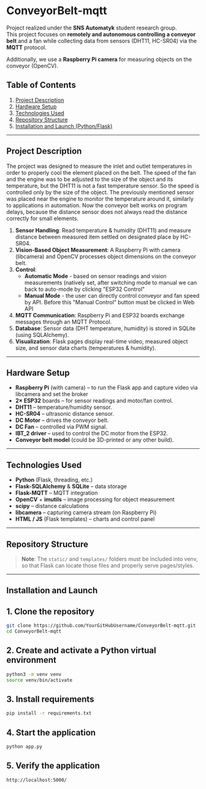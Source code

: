 # ConveyorBelt-mqtt

Project realized under the **SNS Automatyk** student research group.  
This project focuses on **remotely and autonomous controlling a conveyor belt** and a fan while collecting data from sensors (DHT11, HC-SR04) via the **MQTT** protocol.

Additionally, we use a **Raspberry Pi camera** for measuring objects on the conveyor (OpenCV).

## Table of Contents
1. [Project Description](#project-description)  
2. [Hardware Setup](#hardware-setup)  
3. [Technologies Used](#technologies-used)  
4. [Repository Structure](#repository-structure)  
5. [Installation and Launch (Python/Flask)](#installation-and-launch-pythonflask)    

---

## Project Description

The project was designed to measure the inlet and outlet temperatures in order to properly cool the element placed on the belt.
The speed of the fan and the engine was to be adjusted to the size of the object and its temperature, 
but the DHT11 is not a fast temperature sensor. So the speed is controlled only by the size of the object.
The previously mentioned sensor was placed near the engine to monitor the temperature around it, similarly to applications in automation.
Now the conveyor belt works on program delays, because the distance sensor does not always read the distance correctly for small elements.

1. **Sensor Handling**: Read temperature & humidity (DHT11) and measure distance between measured item settled on designated place by HC-SR04.  
2. **Vision-Based Object Measurement**: A Raspberry Pi with camera (libcamera) and OpenCV processes object dimensions on the conveyor belt.  
3. **Control**:  
   - **Automatic Mode** - based on sensor readings and vision measurements (natively set, after switching mode to manual we can back to auto-mode by clicking "ESP32 Control"
   - **Manual Mode**    - the user can directly control conveyor and fan speed by API. Before this "Manual Control" button must be clicked in Web API
4. **MQTT Communication**: Raspberry Pi and ESP32 boards exchange messages through an MQTT Protocol.  
5. **Database**: Sensor data (DHT temperature, humidity) is stored in SQLite (using SQLAlchemy).  
6. **Visualization**: Flask pages display real-time video, measured object size, and sensor data charts (temperatures & humidity).

---

## Hardware Setup

- **Raspberry Pi** (with camera) – to run the Flask app and capture video via libcamera and set the broker
- **2× ESP32** boards – for sensor readings and motor/fan control.  
- **DHT11** – temperature/humidity sensor.  
- **HC-SR04** – ultrasonic distance sensor.  
- **DC Motor** – drives the conveyor belt.  
- **DC Fan** – controlled via PWM signal.  
- **IBT_2 driver** – used to control the DC motor from the ESP32.  
- **Conveyor belt model** (could be 3D-printed or any other build).

---

## Technologies Used

- **Python** (Flask, threading, etc.)  
- **Flask-SQLAlchemy** & **SQLite** – data storage  
- **Flask-MQTT** – MQTT integration  
- **OpenCV** + **imutils** – image processing for object measurement  
- **scipy** – distance calculations  
- **libcamera** – capturing camera stream (on Raspberry Pi)  
- **HTML / JS** (Flask templates) – charts and control panel

---

## Repository Structure


> **Note**: The `static/` and `templates/` folders must be included into venv, so that Flask can locate those files and properly serve pages/styles.

---

## Installation and Launch 

## 1.  Clone the repository  
   ```bash
   git clone https://github.com/YourGitHubUsername/ConveyorBelt-mqtt.git
   cd ConveyorBelt-mqtt  
  ```
## 2.  Create and activate a Python virtual environment

   ```bash
python3 -m venv venv
source venv/bin/activate
```
## 3. Install requirements
   ```bash
pip install -r requirements.txt
```
## 4. Start the application
   ```bash
python app.py
```
## 5. Verify the application
   ```bash
http://localhost:5000/
```
